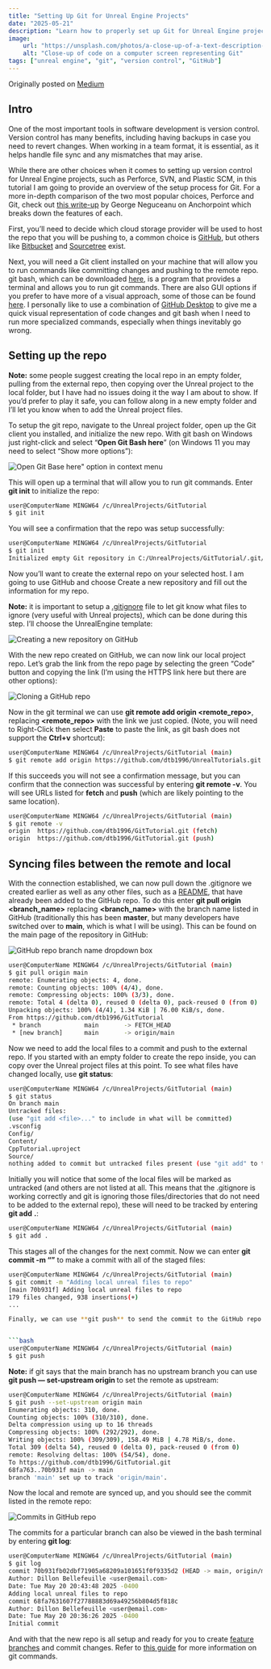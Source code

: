 ```yaml
---
title: "Setting Up Git for Unreal Engine Projects"
date: "2025-05-21"
description: "Learn how to properly set up Git for Unreal Engine projects."
image:
    url: "https://unsplash.com/photos/a-close-up-of-a-text-description-on-a-computer-screen-842ofHC6MaI"
    alt: "Close-up of code on a computer screen representing Git"
tags: ["unreal engine", "git", "version control", "GitHub"]
---
```


Originally posted on [Medium](https://medium.com/@bellefeuilledillon/setting-up-git-to-use-with-unreal-engine-21e171b71488)

## Intro

One of the most important tools in software development is version control. Version control has many benefits, including having backups in case you need to revert changes. When working in a team format, it is essential, as it helps handle file sync and any mismatches that may arise.

While there are other choices when it comes to setting up version control for Unreal Engine projects, such as Perforce, SVN, and Plastic SCM, in this tutorial I am going to provide an overview of the setup process for Git. For a more in-depth comparison of the two most popular choices, Perforce and Git, check out [this write-up](https://www.anchorpoint.app/blog/git-vs-perforce-for-game-development) by George Neguceanu on Anchorpoint which breaks down the features of each.

First, you’ll need to decide which cloud storage provider will be used to host the repo that you will be pushing to, a common choice is [GitHub](https://github.com/), but others like [Bitbucket](https://bitbucket.org/) and [Sourcetree](https://www.sourcetreeapp.com/) exist.

Next, you will need a Git client installed on your machine that will allow you to run commands like committing changes and pushing to the remote repo. git bash, which can be downloaded [here](https://git-scm.com/downloads), is a program that provides a terminal and allows you to run git commands. There are also GUI options if you prefer to have more of a visual approach, some of those can be found [here](https://git-scm.com/downloads/guis). I personally like to use a combination of [GitHub Desktop](https://github.com/apps/desktop) to give me a quick visual representation of code changes and git bash when I need to run more specialized commands, especially when things inevitably go wrong.

## Setting up the repo

**Note:** some people suggest creating the local repo in an empty folder, pulling from the external repo, then copying over the Unreal project to the local folder, but I have had no issues doing it the way I am about to show. If you’d prefer to play it safe, you can follow along in a new empty folder and I’ll let you know when to add the Unreal project files.

To setup the git repo, navigate to the Unreal project folder, open up the Git client you installed, and initialize the new repo. With git bash on Windows just right-click and select “**Open Git Bash here**” (on Windows 11 you may need to select “Show more options”):

![Open Git Base here" option in context menu](/posts/images/setting-up-git-for-unreal-engine/setting-up-git-for-unreal-engine-01.png)

This will open up a terminal that will allow you to run git commands. Enter **git init** to initialize the repo:

```bash
user@ComputerName MINGW64 /c/UnrealProjects/GitTutorial
$ git init
```

You will see a confirmation that the repo was setup successfully:

```bash
user@ComputerName MINGW64 /c/UnrealProjects/GitTutorial
$ git init
Initialized empty Git repository in C:/UnrealProjects/GitTutorial/.git/
```

Now you’ll want to create the external repo on your selected host. I am going to use GitHub and choose Create a new repository and fill out the information for my repo.

**Note:** it is important to setup a [.gitignore](https://git-scm.com/docs/gitignore) file to let git know what files to ignore (very useful with Unreal projects), which can be done during this step. I’ll choose the UnrealEngine template:

![Creating a new repository on GitHub](/posts/images/setting-up-git-for-unreal-engine/setting-up-git-for-unreal-engine-02.png)

With the new repo created on GitHub, we can now link our local project repo. Let’s grab the link from the repo page by selecting the green “Code” button and copying the link (I’m using the HTTPS link here but there are other options):

![Cloning a GitHub repo](/posts/images/setting-up-git-for-unreal-engine/setting-up-git-for-unreal-engine-03.png)

Now in the git terminal we can use **git remote add origin <remote_repo>**, replacing **<remote_repo>** with the link we just copied. (Note, you will need to Right-Click then select **Paste** to paste the link, as git bash does not support the **Ctrl+v** shortcut):

```bash
user@ComputerName MINGW64 /c/UnrealProjects/GitTutorial (main)
$ git remote add origin https://github.com/dtb1996/UnrealTutorials.git
```

If this succeeds you will not see a confirmation message, but you can confirm that the connection was successful by entering **git remote -v**. You will see URLs listed for **fetch** and **push** (which are likely pointing to the same location).

```bash
user@ComputerName MINGW64 /c/UnrealProjects/GitTutorial (main)
$ git remote -v
origin  https://github.com/dtb1996/GitTutorial.git (fetch)
origin  https://github.com/dtb1996/GitTutorial.git (push)
```

## Syncing files between the remote and local

With the connection established, we can now pull down the .gitignore we created earlier as well as any other files, such as a [README](https://docs.github.com/en/repositories/managing-your-repositorys-settings-and-features/customizing-your-repository/about-readmes), that have already been added to the GitHub repo. To do this enter **git pull origin <branch_name>** replacing **<branch_name>** with the branch name listed in GitHub (traditionally this has been **master**, but many developers have switched over to **main**, which is what I will be using). This can be found on the main page of the repository in GitHub:

![GitHub repo branch name dropdown box](/posts/images/setting-up-git-for-unreal-engine/setting-up-git-for-unreal-engine-04.png)

```bash
user@ComputerName MINGW64 /c/UnrealProjects/GitTutorial (main)
$ git pull origin main
remote: Enumerating objects: 4, done.
remote: Counting objects: 100% (4/4), done.
remote: Compressing objects: 100% (3/3), done.
remote: Total 4 (delta 0), reused 0 (delta 0), pack-reused 0 (from 0)
Unpacking objects: 100% (4/4), 1.34 KiB | 76.00 KiB/s, done.
From https://github.com/dtb1996/GitTutorial
 * branch            main       -> FETCH_HEAD
 * [new branch]      main       -> origin/main
```

Now we need to add the local files to a commit and push to the external repo. If you started with an empty folder to create the repo inside, you can copy over the Unreal project files at this point. To see what files have changed locally, use **git status**:

```bash
user@ComputerName MINGW64 /c/UnrealProjects/GitTutorial (main)
$ git status
On branch main
Untracked files:
(use "git add <file>..." to include in what will be committed)
.vsconfig
Config/
Content/
CppTutorial.uproject
Source/
nothing added to commit but untracked files present (use "git add" to track)
```

Initially you will notice that some of the local files will be marked as untracked (and others are not listed at all. This means that the .gitignore is working correctly and git is ignoring those files/directories that do not need to be added to the external repo), these will need to be tracked by entering **git add** **.**:

```bash
user@ComputerName MINGW64 /c/UnrealProjects/GitTutorial (main)
$ git add .
```

This stages all of the changes for the next commit. Now we can enter **git commit -m “<message>”** to make a commit with all of the staged files:

````bash
user@ComputerName MINGW64 /c/UnrealProjects/GitTutorial (main)
$ git commit -m "Adding local unreal files to repo"
[main 70b931f] Adding local unreal files to repo
179 files changed, 938 insertions(+)
...

Finally, we can use **git push** to send the commit to the GitHub repo:


```bash
user@ComputerName MINGW64 /c/UnrealProjects/GitTutorial (main)
$ git push
````

**Note:** if git says that the main branch has no upstream branch you can use **git push — set-upstream origin <branch>** to set the remote as upstream:

```bash
user@ComputerName MINGW64 /c/UnrealProjects/GitTutorial (main)
$ git push --set-upstream origin main
Enumerating objects: 310, done.
Counting objects: 100% (310/310), done.
Delta compression using up to 16 threads
Compressing objects: 100% (292/292), done.
Writing objects: 100% (309/309), 158.49 MiB | 4.78 MiB/s, done.
Total 309 (delta 54), reused 0 (delta 0), pack-reused 0 (from 0)
remote: Resolving deltas: 100% (54/54), done.
To https://github.com/dtb1996/GitTutorial.git
68fa763..70b931f main -> main
branch 'main' set up to track 'origin/main'.
```

Now the local and remote are synced up, and you should see the commit listed in the remote repo:

![Commits in GitHub repo](/posts/images/setting-up-git-for-unreal-engine/setting-up-git-for-unreal-engine-05.png)

The commits for a particular branch can also be viewed in the bash terminal by entering **git log**:

```bash
user@ComputerName MINGW64 /c/UnrealProjects/GitTutorial (main)
$ git log
commit 70b931fb02dbf71905a68209a101651f0f9335d2 (HEAD -> main, origin/main)
Author: Dillon Bellefeuille <user@email.com>
Date: Tue May 20 20:43:48 2025 -0400
Adding local unreal files to repo
commit 68fa7631607f27788883d69a49256b804d5f818c
Author: Dillon Bellefeuille <user@email.com>
Date: Tue May 20 20:36:26 2025 -0400
Initial commit
```

And with that the new repo is all setup and ready for you to create [feature branches](https://www.atlassian.com/git/tutorials/comparing-workflows/feature-branch-workflow) and commit changes. Refer to [this guide](https://www.atlassian.com/git/glossary#commands) for more information on git commands.
